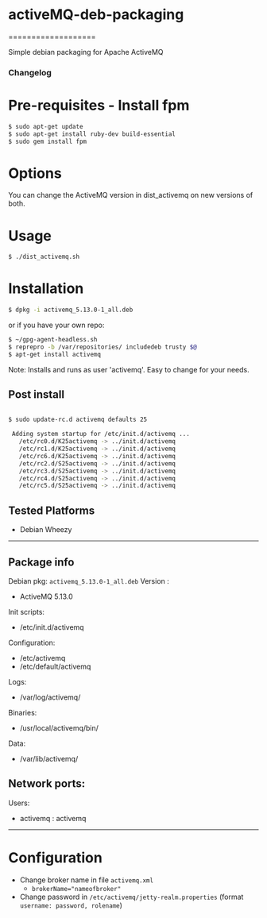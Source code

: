 # activeMQ-deb-packaging
===================

Simple debian packaging for Apache ActiveMQ

### Changelog


# Pre-requisites - Install fpm

```sh
$ sudo apt-get update
$ sudo apt-get install ruby-dev build-essential
$ sudo gem install fpm
```
# Options

You can change the ActiveMQ version in dist_activemq on new versions of both.

# Usage

```sh
$ ./dist_activemq.sh
```

# Installation

```sh
$ dpkg -i activemq_5.13.0-1_all.deb
```

or if you have your own repo:

```sh
$ ~/gpg-agent-headless.sh
$ reprepro -b /var/repositories/ includedeb trusty $@
$ apt-get install activemq
```
Note: Installs and runs as user 'activemq'. Easy to change for your needs.

## Post install

```sh

$ sudo update-rc.d activemq defaults 25

 Adding system startup for /etc/init.d/activemq ...
   /etc/rc0.d/K25activemq -> ../init.d/activemq
   /etc/rc1.d/K25activemq -> ../init.d/activemq
   /etc/rc6.d/K25activemq -> ../init.d/activemq
   /etc/rc2.d/S25activemq -> ../init.d/activemq
   /etc/rc3.d/S25activemq -> ../init.d/activemq
   /etc/rc4.d/S25activemq -> ../init.d/activemq
   /etc/rc5.d/S25activemq -> ../init.d/activemq
```

## Tested Platforms

* Debian Wheezy

---

## Package info
Debian pkg: `activemq_5.13.0-1_all.deb`
Version :
  - ActiveMQ 5.13.0

Init scripts:
  - /etc/init.d/activemq

Configuration:
  - /etc/activemq
  - /etc/default/activemq

Logs:
  - /var/log/activemq/

Binaries:
  - /usr/local/activemq/bin/

Data:
  - /var/lib/activemq/

Network ports:
  -

Users:
  - activemq : activemq

---


# Configuration

- Change broker name in file `activemq.xml`
  - `brokerName="nameofbroker"`
- Change password in `/etc/activemq/jetty-realm.properties` (format `username: password, rolename`)
